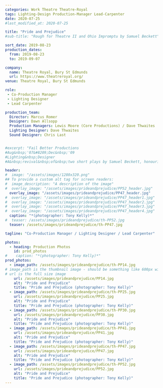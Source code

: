 ```yaml
---
categories: Work Theatre Theatre-Royal
tags: Lighting-Design Production-Manager Lead-Carpenter
date: 2020-07-25
#last_modified_at: 2020-07-25

title: "Pride and Prejudice"
#sub-title: "Rough for Theatre II and Ohio Impromptu by Samuel Beckett"

sort_date: 2019-08-23
production_dates:
  from: 2019-08-23
  to: 2019-09-07

company:
  name: Theatre Royal, Bury St Edmunds
  url: https://www.theatreroyal.org/
venue: Theatre Royal, Bury St Edmunds

role:
 - Co-Production Manager
 - Lighting Designer
 - Lead Carpenter

production_team:
  Director: Marcus Romer
  Designer: Dawn Allsopp
  Production Managers: Lewis Moore (Core Productions) / Dave Thwaites
  Lighting Designer: Dave Thwaites
  Sound Designer: Chris Last


#excerpt: "Fail Better Productions
#Aug&nbsp;'07&#8209;Dec&nbsp;'09
#Lighting&nbsp;Designer
#A&nbsp;revival&nbsp;of&nbsp;two short plays by Samuel Beckett, honouring the 20th #anniversary of his death."

header:
#  image: "/assets/images/1280x320.png"
## To provide a custom alt tag for screen readers:
#  image_description: "A description of the image"
#  overlay_image: "/assets/images/prideandprejudice/PP52_header.jpg"
  overlay_image: "/assets/images/prideandprejudice/PP47_header.jpg"
#  overlay_image: "/assets/images/prideandprejudice/PP47_header1.jpg"
#  overlay_image: "/assets/images/prideandprejudice/PP47_header2.jpg"
#  overlay_image: "/assets/images/prideandprejudice/PP47_header3.jpg"
#  overlay_image: "/assets/images/prideandprejudice/PP47_header4.jpg"
  caption: "*(photographer: Tony Kelly)*"
#  teaser: /assets/images/prideandprejudice/th-PP52.jpg
  teaser: /assets/images/prideandprejudice/th-PP47.jpg

tagline: "Co-Production Manager / Lighting Designer / Lead Carpenter"

photos:
  - heading: Production Photos
    id: prod_photos
#    caption: "*(photographer: Tony Kelly)*"
prod_photos:
  - image_path: /assets/images/prideandprejudice/th-PP14.jpg
# image_path is the thumbnail image - should be something like 600px wide
# url is the full size image
    url: /assets/images/prideandprejudice/PP14.jpg
    alt: "Pride and Prejudice"
    title: "Pride and Prejudice (photographer: Tony Kelly)"
  - image_path: /assets/images/prideandprejudice/th-PP25.jpg
    url: /assets/images/prideandprejudice/PP25.jpg
    alt: "Pride and Prejudice"
    title: "Pride and Prejudice (photographer: Tony Kelly)"
  - image_path: /assets/images/prideandprejudice/th-PP30.jpg
    url: /assets/images/prideandprejudice/PP30.jpg
    alt: "Pride and Prejudice"
    title: "Pride and Prejudice (photographer: Tony Kelly)"
  - image_path: /assets/images/prideandprejudice/th-PP41.jpg
    url: /assets/images/prideandprejudice/PP41.jpg
    alt: "Pride and Prejudice"
    title: "Pride and Prejudice (photographer: Tony Kelly)"
  - image_path: /assets/images/prideandprejudice/th-PP47.jpg
    url: /assets/images/prideandprejudice/PP47.jpg
    alt: "Pride and Prejudice"
    title: "Pride and Prejudice (photographer: Tony Kelly)"
  - image_path: /assets/images/prideandprejudice/th-PP52.jpg
    url: /assets/images/prideandprejudice/PP52.jpg
    alt: "Pride and Prejudice"
    title: "Pride and Prejudice (photographer: Tony Kelly)"
---
```

